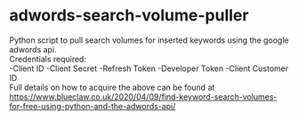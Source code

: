 # adwords-search-volume-puller
Python script to pull search volumes for inserted keywords using the google adwords api.  
Credentials required:  
-Client ID
-Client Secret
-Refresh Token
-Developer Token
-Client Customer ID  
Full details on how to acquire the above can be found at https://www.blueclaw.co.uk/2020/04/09/find-keyword-search-volumes-for-free-using-python-and-the-adwords-api/
